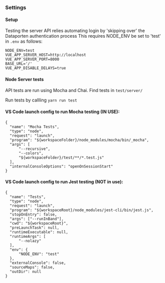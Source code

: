 ### Settings

#### Setup

Testing the server API relies automating login by 'skipping over' the Dataporten authentication process
This requires NODE_ENV be set to 'test' in `.env` as follows:
```
NODE_ENV=test
VUE_APP_SERVER_HOST=http://localhost
VUE_APP_SERVER_PORT=8000
BASE_URL='/'
VUE_APP_DISABLE_DELAYS=true
```

#### Node Server tests
API tests are run using Mocha and Chai. Find tests in `test/server/`

Run tests by callling `yarn run test`

#### VS Code launch config to run Mocha testing (IN USE):

```
{
  "name": "Mocha Tests",
  "type": "node",
  "request": "launch",
  "program": "${workspaceFolder}/node_modules/mocha/bin/_mocha",
  "args": [
      "--recursive",
      "--colors",
      "${workspaceFolder}/test/**/*.test.js"
  ],
  "internalConsoleOptions": "openOnSessionStart"
}
```
#### VS Code launch config to run Jest testing (NOT in use):

```
{
  "name": "Tests",
  "type": "node",
  "request": "launch",
  "program": "${workspaceRoot}/node_modules/jest-cli/bin/jest.js",
  "stopOnEntry": false,
  "args": ["--runInBand"],
  "cwd": "${workspaceRoot}",
  "preLaunchTask": null,
  "runtimeExecutable": null,
  "runtimeArgs": [
      "--nolazy"
  ],
  "env": {
      "NODE_ENV": "test"
  },
  "externalConsole": false,
  "sourceMaps": false,
  "outDir": null
}
```
